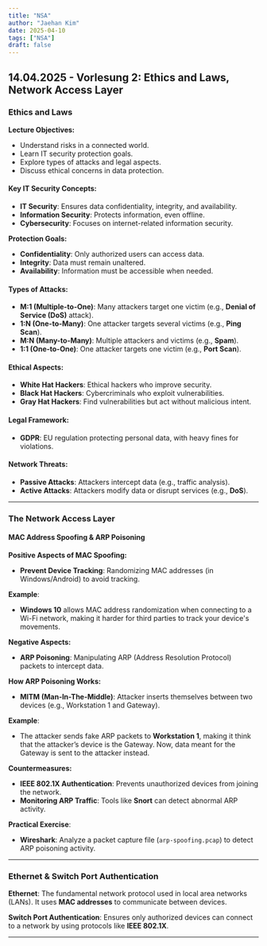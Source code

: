 ```yaml
---
title: "NSA"
author: "Jaehan Kim"
date: 2025-04-10
tags: ["NSA"]
draft: false
---
```



14.04.2025 - Vorlesung 2: Ethics and Laws, Network Access Layer
-------------

### Ethics and Laws

**Lecture Objectives:**

- Understand risks in a connected world.
- Learn IT security protection goals.
- Explore types of attacks and legal aspects.
- Discuss ethical concerns in data protection.

#### Key IT Security Concepts:

- **IT Security**: Ensures data confidentiality, integrity, and availability.
- **Information Security**: Protects information, even offline.
- **Cybersecurity**: Focuses on internet-related information security.

**Protection Goals:**

- **Confidentiality**: Only authorized users can access data.
- **Integrity**: Data must remain unaltered.
- **Availability**: Information must be accessible when needed.

#### Types of Attacks:

- **M:1 (Multiple-to-One)**: Many attackers target one victim (e.g., **Denial of Service (DoS)** attack).
- **1:N (One-to-Many)**: One attacker targets several victims (e.g., **Ping Scan**).
- **M:N (Many-to-Many)**: Multiple attackers and victims (e.g., **Spam**).
- **1:1 (One-to-One)**: One attacker targets one victim (e.g., **Port Scan**).

#### Ethical Aspects:

- **White Hat Hackers**: Ethical hackers who improve security.
- **Black Hat Hackers**: Cybercriminals who exploit vulnerabilities.
- **Gray Hat Hackers**: Find vulnerabilities but act without malicious intent.

#### Legal Framework:

- **GDPR**: EU regulation protecting personal data, with heavy fines for violations.

#### Network Threats:

- **Passive Attacks**: Attackers intercept data (e.g., traffic analysis).
- **Active Attacks**: Attackers modify data or disrupt services (e.g., **DoS**).

---

### The Network Access Layer

#### MAC Address Spoofing & ARP Poisoning

**Positive Aspects of MAC Spoofing:**

- **Prevent Device Tracking**: Randomizing MAC addresses (in Windows/Android) to avoid tracking.
  
**Example**:  
- **Windows 10** allows MAC address randomization when connecting to a Wi-Fi network, making it harder for third parties to track your device's movements.

**Negative Aspects:**

- **ARP Poisoning**: Manipulating ARP (Address Resolution Protocol) packets to intercept data.

**How ARP Poisoning Works:**

- **MITM (Man-In-The-Middle)**: Attacker inserts themselves between two devices (e.g., Workstation 1 and Gateway).
  
**Example**:  
- The attacker sends fake ARP packets to **Workstation 1**, making it think that the attacker’s device is the Gateway. Now, data meant for the Gateway is sent to the attacker instead.

**Countermeasures:**

- **IEEE 802.1X Authentication**: Prevents unauthorized devices from joining the network.
- **Monitoring ARP Traffic**: Tools like **Snort** can detect abnormal ARP activity.

**Practical Exercise**:

- **Wireshark**: Analyze a packet capture file (`arp-spoofing.pcap`) to detect ARP poisoning activity.

---

### Ethernet & Switch Port Authentication

**Ethernet**: The fundamental network protocol used in local area networks (LANs). It uses **MAC addresses** to communicate between devices.

**Switch Port Authentication**: Ensures only authorized devices can connect to a network by using protocols like **IEEE 802.1X**.

---
